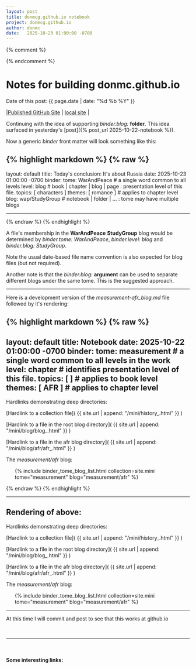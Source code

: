 ```yaml
---
layout: post
title: donmcg.github.io notebook 
project: donmcg.github.io
author: donmc
date:   2025-10-23 01:00:00 -0700
---
```


{% comment %}
<head>
    <script type="text/javascript" async
      src="https://cdnjs.cloudflare.com/ajax/libs/mathjax/2.7.7/MathJax.js?config=TeX-MML-AM_CHTML">
    </script>
</head>
{% endcomment %}

# Notes for building donmc.github.io
Date of this post: {{ page.date | date: "%d %b %Y" }}

|[Published GitHub Site](https://donmcg.github.io) | [local site](http://localhost:4000) |

Continuing with the idea of supporting *binder.blog:* **folder**.
This idea surfaced in yesterday's [post]({% post_url 2025-10-22-notebook %}).

Now a generic *binder* front matter will look something like this:

{% highlight markdown %}
{% raw %}
---
layout: default
title: Today's conclusion: It's about Russia
date:   2025-10-23 01:00:00 -0700
binder:
  tome:  WarAndPeace  # a single word common to all levels
  level: blog # book | chapter | blog | page : presentation level of this file.
  topics: [ characters ]
  themes: [ romance ] # applies to chapter level
  blog: wap/StudyGroup # notebook | folder | ... : tome may have multiple blogs 

---
{% endraw %}
{% endhighlight %}

A file's membership in the **WarAndPeace** **StudyGroup** blog
would be determined by *binder.tome: WarAndPeace*, *binder.level: blog* and
*binder.blog: StudyGroup*.

Note the usual date-based file name convention is also expected for blog files
(but not required).

Another note is that the *binder.blog:* **argument** can be used to 
separate different blogs under the same tome.  This is the suggested approach.

---

Here is a development version of the *measurement-afr_blog.md* file followed
by it's rendering:

{% highlight markdown %}
{% raw %}
---
layout: default
title: Notebook
date:   2025-10-22 01:00:00 -0700
binder:
  tome:  measurement  # a single word common to all levels in the work 
  level: chapter # identifies presentation level of this file.
  topics: [ ] # applies to book level
  themes: [ AFR ] # applies to chapter level
---

Hardlinks demonstrating deep directories:

[Hardlink to a collection file]( {{ site.url | append: "/mini/history_.html" }} )

[Hardlink to a file in the root blog directory]( {{ site.url | append: "/mini/blog/blog_.html" }} )

[Hardlink to a file in the afr blog directory]( {{ site.url | append: "/mini/blog/afr/afr_.html" }} )

The *measurement/afr* blog:
<div>
  <ol>
  {% include binder_tome_blog_list.html collection=site.mini tome="measurement" blog="measurement/afr" %}
  </ol>
</div>
{% endraw %}
{% endhighlight %}

---

## Rendering of above:

Hardlinks demonstrating deep directories:

[Hardlink to a collection file]( {{ site.url | append: "/mini/history_.html" }} )

[Hardlink to a file in the root blog directory]( {{ site.url | append: "/mini/blog/blog_.html" }} )

[Hardlink to a file in the afr blog directory]( {{ site.url | append: "/mini/blog/afr/afr_.html" }} )

The *measurement/afr* blog:

<div>
  <ol>
  {% include binder_tome_blog_list.html collection=site.mini tome="measurement" blog="measurement/afr" %}
  </ol>
</div>

---

At this time I will commit and post to see that this works at github.io


&nbsp;

---

&nbsp;

#### Some interesting links:


